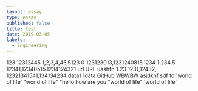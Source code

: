 ```yaml
---
layout: essay
type: essay
published: false
title: test
date: 2019-03-05
labels:
  - Engineering
---
```

123 12312445 1,2,3,4,45,5123 0 123123013,1231240815.1234 1.234.5. 12341,12340515.1234124321 url URL uashfn 1.23 1231,12432, 12321341541,134134234 
data1 1data GitHub WBWBW asjdknf sdf fd 'world of life' "world of life" "hello how are you "world of life" 'world of life'